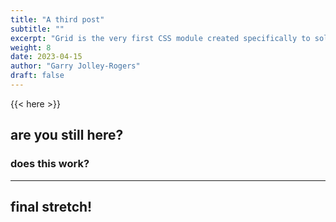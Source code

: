 ```yaml
---
title: "A third post"
subtitle: ""
excerpt: "Grid is the very first CSS module created specifically to solve the layout problems we’ve all been hacking our way around for as long as we’ve been making websites."
weight: 8 
date: 2023-04-15
author: "Garry Jolley-Rogers"
draft: false
---
```


{{< here >}}


## are you still here?

### does this work?

---

## final stretch!
